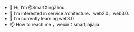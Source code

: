 - 👋 Hi, I’m @SmartXingZhou
- 👀 I’m interested in service architecture、web2.0、web3.0.
- 🌱 I’m currently learning web3.0
- 📫 How to reach me ，weixin：smartjiajiajia

<!---
SmartXingZhou/SmartXingZhou is a ✨ special ✨ repository because its `README.md` (this file) appears on your GitHub profile.
You can click the Preview link to take a look at your changes.
--->
